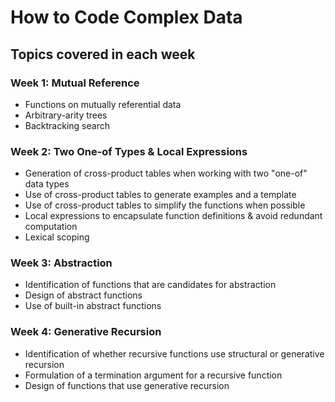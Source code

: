 # How to Code Complex Data
## Topics covered in each week
### Week 1: Mutual Reference
- Functions on mutually referential data
- Arbitrary-arity trees
- Backtracking search

### Week 2: Two One-of Types & Local Expressions
- Generation of cross-product tables when working with two "one-of" data types
- Use of cross-product tables to generate examples and a template
- Use of cross-product tables to simplify the functions when possible
- Local expressions to encapsulate function definitions & avoid redundant computation
- Lexical scoping

### Week 3: Abstraction
- Identification of functions that are candidates for abstraction
- Design of abstract functions
- Use of built-in abstract functions

### Week 4: Generative Recursion
- Identification of whether recursive functions use structural or generative recursion
- Formulation of a termination argument for a recursive function
- Design of functions that use generative recursion
